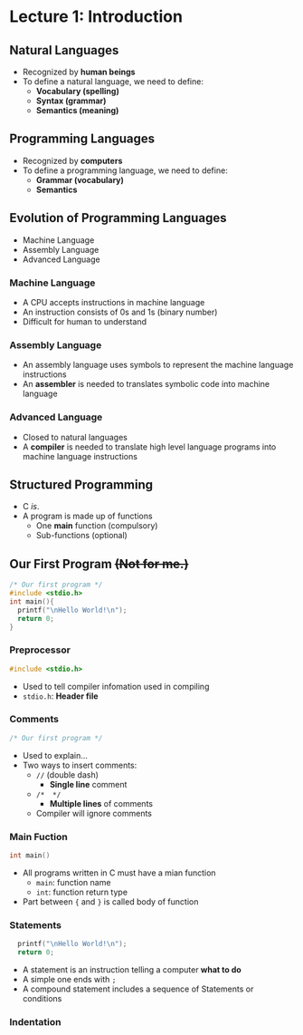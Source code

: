 # Lecture 1: Introduction

## Natural Languages

- Recognized by **human beings**
- To define a natural language, we need to define:
  - **Vocabulary (spelling)**
  - **Syntax (grammar)**
  - **Semantics (meaning)**

## Programming Languages

- Recognized by **computers**
- To define a programming language, we need to define:
  - **Grammar (vocabulary)**
  - **Semantics**

## Evolution of Programming Languages

- Machine Language
- Assembly Language
- Advanced Language

### Machine Language

- A CPU accepts instructions in machine language
- An instruction consists of 0s and 1s (binary number)
- Difficult for human to understand

### Assembly Language

- An assembly language uses symbols to represent the machine language instructions
- An **assembler** is needed to translates symbolic code into machine language

### Advanced Language

- Closed to natural languages
- A **compiler** is needed to translate high level language programs into machine language instructions

## Structured Programming

- C _is_.
- A program is made up of functions
  - One **main** function (compulsory)
  - Sub-functions (optional)

## Our First Program ~~(Not for me.)~~

```c
/* Our first program */
#include <stdio.h>
int main(){
  printf("\nHello World!\n");
  return 0;
}
```

### Preprocessor

```c
#include <stdio.h>
```

- Used to tell compiler infomation used in compiling
- `stdio.h`: **Header file**

### Comments

```c
/* Our first program */
```

- Used to explain... <!-- shits. -->
- Two ways to insert comments:
  - `//` (double dash)
    - **Single line** comment
  - `/*  */`
    - **Multiple lines** of comments
  - Compiler will ignore comments

### Main Fuction

```c
int main()
```

- All programs written in C must have a mian function
  - `main`: function name
  - `int`: function return type
- Part between `{` and `}` is called body of function

### Statements

```c
  printf("\nHello World!\n");
  return 0;
```

- A statement is an instruction telling a computer **what to do**
- A simple one ends with `;`
- A compound statement includes a sequence of Statements or conditions

### Indentation

<!-- this code very fast
int main(){printf("\nHello World\n");return 0;}
-->
